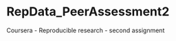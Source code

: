 RepData_PeerAssessment2
=======================

Coursera - Reproducible research - second assignment
